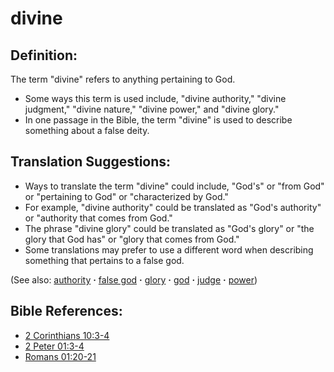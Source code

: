 # divine #

## Definition: ##

The term "divine" refers to anything pertaining to God.

* Some ways this term is used include, "divine authority," "divine judgment," "divine nature," "divine power," and "divine glory."
* In one passage in the Bible, the term "divine" is used to describe something about a false deity.

## Translation Suggestions: ##

* Ways to translate the term "divine" could include, "God's" or "from God" or "pertaining to God" or "characterized by God."
* For example, "divine authority" could be translated as "God's authority" or "authority that comes from God."
* The phrase "divine glory" could be translated as "God's glory" or "the glory that God has" or "glory that comes from God."
* Some translations may prefer to use a different word when describing something that pertains to a false god.

(See also: [authority](../kt/authority.md) **·** [false god](../kt/falsegod.md) **·** [glory](../kt/glory.md) **·** [god](../kt/god.md) **·** [judge](../kt/judge.md) **·** [power](../kt/power.md))

## Bible References: ##

* [2 Corinthians 10:3-4](https://door43.org/en/bible/notes/2co/10/03)
* [2 Peter 01:3-4](https://door43.org/en/bible/notes/2pe/01/03)
* [Romans 01:20-21](https://door43.org/en/bible/notes/rom/01/20)

